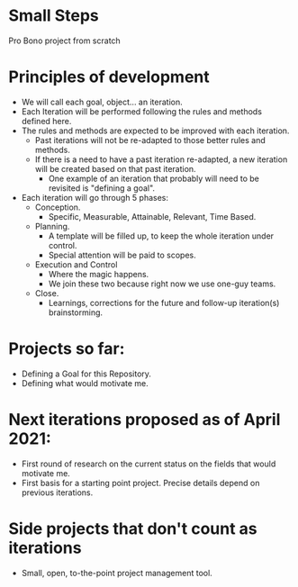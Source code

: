 # Small Steps
Pro Bono project from scratch

# Principles of development
- We will call each goal, object... an iteration.
- Each Iteration will be performed following the rules and methods defined here.
- The rules and methods are expected to be improved with each iteration. 
  - Past iterations will not be re-adapted to those better rules and methods.
  - If there is a need to have a past iteration re-adapted, a new iteration will be created based on that past iteration.
    - One example of an iteration that probably will need to be revisited is "defining a goal".
- Each iteration will go through 5 phases:
  - Conception.
    - Specific, Measurable, Attainable, Relevant, Time Based.
  - Planning.
    - A template will be filled up, to keep the whole iteration under control.
    - Special attention will be paid to scopes.
  - Execution and Control
    - Where the magic happens.
    - We join these two because right now we use one-guy teams.
  - Close.
    - Learnings, corrections for the future and follow-up iteration(s) brainstorming.

# Projects so far:
- Defining a Goal for this Repository.
- Defining what would motivate me.

# Next iterations proposed as of April 2021:
- First round of research on the current status on the fields that would motivate me.
- First basis for a starting point project. Precise details depend on previous iterations.

# Side projects that don't count as iterations
- Small, open, to-the-point project management tool.
